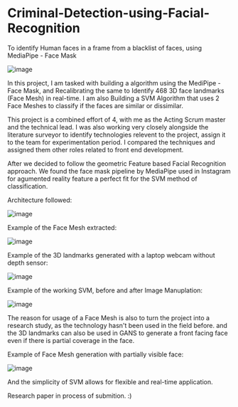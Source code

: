# Criminal-Detection-using-Facial-Recognition
To identify Human faces in a frame from a blacklist of faces, using MediaPipe - Face Mask

![image](https://user-images.githubusercontent.com/109036254/178157487-4257e20f-018a-4cb1-80b5-9a14226a4600.png)


In this project, I am tasked with building a algorithm using the MediPipe - Face Mask, and Recalibrating the same to Identify 468 3D face landmarks (Face Mesh) in real-time.
I am also Building a SVM Algorithm that uses 2 Face Meshes to classify if the faces are similar or dissimilar.

This project is a combined effort of 4, with me as the Acting Scrum master and the technical lead. I was also working very closely alongside the literature surveyor to identify technologies relevent to the project, assign it to the team for experimentation period. I compared the techniques and assigned them other roles related to front end development.

After we decided to follow the geometric Feature based Facial Recognition approach. We found the face mask pipeline by MediaPipe used in Instagram for agumented reality feature a perfect fit for the SVM method of classification.

Architecture followed:

![image](https://user-images.githubusercontent.com/109036254/178157517-dea474e1-82f2-4499-8e6d-bc48d4ac34ec.png)

Example of the Face Mesh extracted:

![image](https://user-images.githubusercontent.com/109036254/178156885-aa22e461-d01a-4868-853c-8c696e280796.png)

Example of the 3D landmarks generated with a laptop webcam without depth sensor:

![image](https://user-images.githubusercontent.com/109036254/178156995-e70e7d1c-c93c-42c0-8dd2-af9bfee3f2a6.png)

Example of the working SVM, before and after Image Manuplation:

![image](https://user-images.githubusercontent.com/109036254/178157094-09a7e46b-b266-446c-823b-507bd9f110f6.png)

The reason for usage of a Face Mesh is also to turn the project into a research study, as the technology hasn't been used in the field before. and the 3D landmarks can also be used in GANS to generate a front facing face even if there is partial coverage in the face.

Example of Face Mesh generation with partially visible face:

![image](https://user-images.githubusercontent.com/109036254/178157388-fddcd415-470e-4603-95c1-c2fff30a16bd.png)

And the simplicity of SVM allows for flexible and real-time application.

Research paper in process of submition. :)
